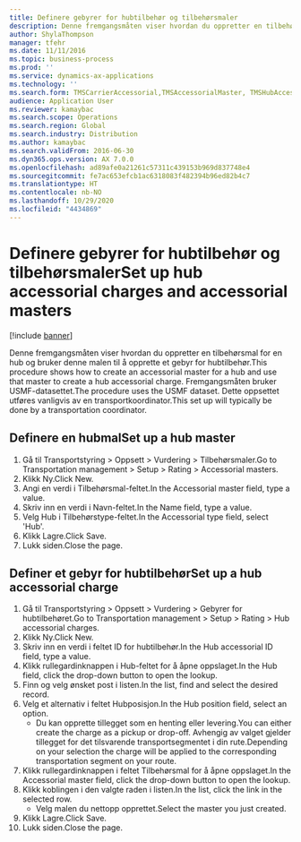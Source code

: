 ```yaml
---
title: Definere gebyrer for hubtilbehør og tilbehørsmaler
description: Denne fremgangsmåten viser hvordan du oppretter en tilbehørsmal for en hub og bruker denne malen til å opprette et gebyr for hubtilbehør.
author: ShylaThompson
manager: tfehr
ms.date: 11/11/2016
ms.topic: business-process
ms.prod: ''
ms.service: dynamics-ax-applications
ms.technology: ''
ms.search.form: TMSCarrierAccessorial,TMSAccessorialMaster, TMSHubAccessorial
audience: Application User
ms.reviewer: kamaybac
ms.search.scope: Operations
ms.search.region: Global
ms.search.industry: Distribution
ms.author: kamaybac
ms.search.validFrom: 2016-06-30
ms.dyn365.ops.version: AX 7.0.0
ms.openlocfilehash: ad89afe0a21261c57311c439153b969d837748e4
ms.sourcegitcommit: fe7ac653efcb1ac6318083f482394b96ed82b4c7
ms.translationtype: HT
ms.contentlocale: nb-NO
ms.lasthandoff: 10/29/2020
ms.locfileid: "4434869"
---
```

# <a name="set-up-hub-accessorial-charges-and-accessorial-masters"></a><span data-ttu-id="5cfb1-103">Definere gebyrer for hubtilbehør og tilbehørsmaler</span><span class="sxs-lookup"><span data-stu-id="5cfb1-103">Set up hub accessorial charges and accessorial masters</span></span>

[!include [banner](../../includes/banner.md)]

<span data-ttu-id="5cfb1-104">Denne fremgangsmåten viser hvordan du oppretter en tilbehørsmal for en hub og bruker denne malen til å opprette et gebyr for hubtilbehør.</span><span class="sxs-lookup"><span data-stu-id="5cfb1-104">This procedure shows how to create an accessorial master for a hub and use that master to create a hub accessorial charge.</span></span> <span data-ttu-id="5cfb1-105">Fremgangsmåten bruker USMF-datasettet.</span><span class="sxs-lookup"><span data-stu-id="5cfb1-105">The procedure uses the USMF dataset.</span></span> <span data-ttu-id="5cfb1-106">Dette oppsettet utføres vanligvis av en transportkoordinator.</span><span class="sxs-lookup"><span data-stu-id="5cfb1-106">This set up will typically be done by a transportation coordinator.</span></span>


## <a name="set-up-a-hub-master"></a><span data-ttu-id="5cfb1-107">Definere en hubmal</span><span class="sxs-lookup"><span data-stu-id="5cfb1-107">Set up a hub master</span></span>
1. <span data-ttu-id="5cfb1-108">Gå til Transportstyring > Oppsett > Vurdering > Tilbehørsmaler.</span><span class="sxs-lookup"><span data-stu-id="5cfb1-108">Go to Transportation management > Setup > Rating > Accessorial masters.</span></span>
2. <span data-ttu-id="5cfb1-109">Klikk Ny.</span><span class="sxs-lookup"><span data-stu-id="5cfb1-109">Click New.</span></span>
3. <span data-ttu-id="5cfb1-110">Angi en verdi i Tilbehørsmal-feltet.</span><span class="sxs-lookup"><span data-stu-id="5cfb1-110">In the Accessorial master field, type a value.</span></span>
4. <span data-ttu-id="5cfb1-111">Skriv inn en verdi i Navn-feltet.</span><span class="sxs-lookup"><span data-stu-id="5cfb1-111">In the Name field, type a value.</span></span>
5. <span data-ttu-id="5cfb1-112">Velg Hub i Tilbehørstype-feltet.</span><span class="sxs-lookup"><span data-stu-id="5cfb1-112">In the Accessorial type field, select 'Hub'.</span></span>
6. <span data-ttu-id="5cfb1-113">Klikk Lagre.</span><span class="sxs-lookup"><span data-stu-id="5cfb1-113">Click Save.</span></span>
7. <span data-ttu-id="5cfb1-114">Lukk siden.</span><span class="sxs-lookup"><span data-stu-id="5cfb1-114">Close the page.</span></span>

## <a name="set-up-a-hub-accessorial-charge"></a><span data-ttu-id="5cfb1-115">Definer et gebyr for hubtilbehør</span><span class="sxs-lookup"><span data-stu-id="5cfb1-115">Set up a hub accessorial charge</span></span>
1. <span data-ttu-id="5cfb1-116">Gå til Transportstyring > Oppsett > Vurdering > Gebyrer for hubtilbehøret.</span><span class="sxs-lookup"><span data-stu-id="5cfb1-116">Go to Transportation management > Setup > Rating > Hub accessorial charges.</span></span>
2. <span data-ttu-id="5cfb1-117">Klikk Ny.</span><span class="sxs-lookup"><span data-stu-id="5cfb1-117">Click New.</span></span>
3. <span data-ttu-id="5cfb1-118">Skriv inn en verdi i feltet ID for hubtilbehør.</span><span class="sxs-lookup"><span data-stu-id="5cfb1-118">In the Hub accessorial ID field, type a value.</span></span>
4. <span data-ttu-id="5cfb1-119">Klikk rullegardinknappen i Hub-feltet for å åpne oppslaget.</span><span class="sxs-lookup"><span data-stu-id="5cfb1-119">In the Hub field, click the drop-down button to open the lookup.</span></span>
5. <span data-ttu-id="5cfb1-120">Finn og velg ønsket post i listen.</span><span class="sxs-lookup"><span data-stu-id="5cfb1-120">In the list, find and select the desired record.</span></span>
6. <span data-ttu-id="5cfb1-121">Velg et alternativ i feltet Hubposisjon.</span><span class="sxs-lookup"><span data-stu-id="5cfb1-121">In the Hub position field, select an option.</span></span>
    * <span data-ttu-id="5cfb1-122">Du kan opprette tillegget som en henting eller levering.</span><span class="sxs-lookup"><span data-stu-id="5cfb1-122">You can either create the charge as a pickup or drop-off.</span></span> <span data-ttu-id="5cfb1-123">Avhengig av valget gjelder tillegget for det tilsvarende transportsegmentet i din rute.</span><span class="sxs-lookup"><span data-stu-id="5cfb1-123">Depending on your selection the charge will be applied to the corresponding transportation segment on your route.</span></span>  
7. <span data-ttu-id="5cfb1-124">Klikk rullegardinknappen i feltet Tilbehørsmal for å åpne oppslaget.</span><span class="sxs-lookup"><span data-stu-id="5cfb1-124">In the Accessorial master field, click the drop-down button to open the lookup.</span></span>
8. <span data-ttu-id="5cfb1-125">Klikk koblingen i den valgte raden i listen.</span><span class="sxs-lookup"><span data-stu-id="5cfb1-125">In the list, click the link in the selected row.</span></span>
    * <span data-ttu-id="5cfb1-126">Velg malen du nettopp opprettet.</span><span class="sxs-lookup"><span data-stu-id="5cfb1-126">Select the master you just created.</span></span>  
9. <span data-ttu-id="5cfb1-127">Klikk Lagre.</span><span class="sxs-lookup"><span data-stu-id="5cfb1-127">Click Save.</span></span>
10. <span data-ttu-id="5cfb1-128">Lukk siden.</span><span class="sxs-lookup"><span data-stu-id="5cfb1-128">Close the page.</span></span>

